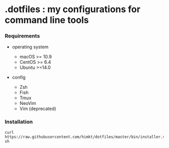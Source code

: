 # .dotfiles : my configurations for command line tools

### Requirements

- operating system
  + macOS >= 10.9
  + CentOS >= 6.4
  + Ubuntu >=14.0

- config
  + Zsh
  + Fish
  + Tmux
  + NeoVim
  + Vim (deprecated)

### Installation

```
curl https://raw.githubusercontent.com/himkt/dotfiles/master/bin/installer.sh| sh
```
